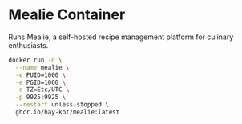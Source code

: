 # Mealie Container

Runs Mealie, a self-hosted recipe management platform for culinary enthusiasts.

```bash
docker run -d \
  --name mealie \
  -e PUID=1000 \
  -e PGID=1000 \
  -e TZ=Etc/UTC \
  -p 9925:9925 \
  --restart unless-stopped \
  ghcr.io/hay-kot/mealie:latest
